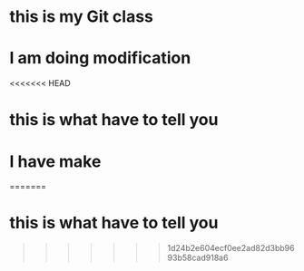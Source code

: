 # this is my Git class ##
# I am doing modification ##
<<<<<<< HEAD
# this is what have to tell you ##
# I have make
=======
# this is what have to tell you ##
>>>>>>> 1d24b2e604ecf0ee2ad82d3bb9693b58cad918a6
